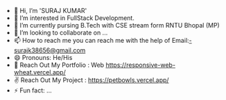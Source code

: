 - 👋 Hi, I’m 'SURAJ KUMAR'
- 👀 I’m interested in FullStack Development.
- 🌱 I’m currently pursing B.Tech with CSE stream form RNTU Bhopal (MP)
- 💞️ I’m looking to collaborate on ...
- 📫 How to reach me you can reach me with the help of Email:-surajk38656@gmail.com
- 😄 Pronouns: He/His
- 🥰 Reach Out My Portfolio : Web https://responsive-web-wheat.vercel.app/
- ✌️ Reach Out My Project : https://petbowls.vercel.app/
- ⚡ Fun fact: ...

<!---
suraj-raj01/suraj-raj01 is a ✨ special ✨ repository because its `README.md` (this file) appears on your GitHub profile.
You can click the Preview link to take a look at your changes.
--->

